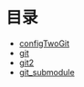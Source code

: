# 目录

+ [configTwoGit](configTwoGit.md)
+ [git](git.md)
+ [git2](git2.md)
+ [git_submodule](git_submodule.md)
